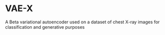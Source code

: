 # VAE-X
A Beta variational autoencoder used on a dataset of chest X-ray images for classification and generative purposes
